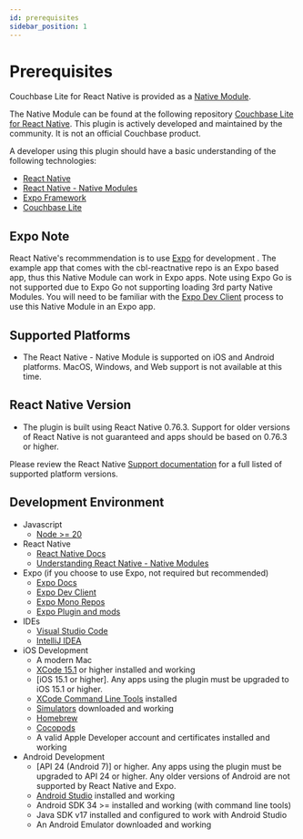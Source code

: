```yaml
---
id: prerequisites
sidebar_position: 1
---
```


# Prerequisites

Couchbase Lite for React Native is provided as a [Native Module](https://reactnative.dev/docs/legacy/native-modules-intro).

The Native Module can be found at the following repository [Couchbase Lite for React Native](https://github.com/Couchbase-Ecosystem/cbl-reactnative).  This plugin is actively developed and maintained by the community.  It is not an official Couchbase product.  

A developer using this plugin should have a basic understanding of the following technologies:
- [React Native](https://reactnative.dev/)
- [React Native - Native Modules](https://reactnative.dev/docs/legacy/native-modules-intro)
- [Expo Framework](https://docs.expo.dev/)
- [Couchbase Lite](https://docs.couchbase.com/couchbase-lite/current/index.html)

## Expo Note
React Native's recommmendation is to use [Expo](https://reactnative.dev/blog/2024/06/25/use-a-framework-to-build-react-native-apps) for development . The example app that comes with the cbl-reactnative repo is an Expo based app, thus this Native Module can work in Expo apps.  Note using Expo Go is not supported due to Expo Go not supporting loading 3rd party Native Modules.  You will need to be familiar with the [Expo Dev Client](https://docs.expo.dev/guides/local-app-development/#local-builds-with-expo-dev-client) process to use this Native Module in an Expo app. 

## Supported Platforms
- The React Native - Native Module is supported on iOS and Android platforms.  MacOS, Windows, and Web support is not available at this time.

## React Native Version
- The plugin is built using React Native 0.76.3. Support for older versions of React Native is not guaranteed and apps should be based on 0.76.3 or higher. 

Please review the React Native [Support documentation](https://github.com/reactwg/react-native-releases/blob/main/docs/support.md) for a full listed of supported platform versions.

## Development Environment
- Javascript
    - [Node >= 20](https://formulae.brew.sh/formula/node@18)
- React Native
    - [React Native Docs](https://reactnative.dev/)
    - [Understanding React Native - Native Modules ](https://reactnative.dev/docs/native-modules-intro)
- Expo (if you choose to use Expo, not required but recommended)
    - [Expo Docs](https://docs.expo.dev/)
    - [Expo Dev Client](https://docs.expo.dev/guides/local-app-development/#local-builds-with-expo-dev-client)
    - [Expo Mono Repos](https://docs.expo.dev/guides/monorepos/)
    - [Expo Plugin and mods](https://docs.expo.dev/config-plugins/plugins-and-mods/)
- IDEs
    - [Visual Studio Code](https://code.visualstudio.com/download)
    - [IntelliJ IDEA](https://www.jetbrains.com/idea/download/)
- iOS Development
    - A modern Mac 
    - [XCode 15.1](https://developer.apple.com/xcode/) or higher installed and working 
    - [iOS 15.1 or higher].  Any apps using the plugin must be upgraded to iOS 15.1 or higher.
    - [XCode Command Line Tools](https://developer.apple.com/download/more/) installed 
    - [Simulators](https://developer.apple.com/documentation/safari-developer-tools/installing-xcode-and-simulators) downloaded and working
    - [Homebrew](https://brew.sh/) 
    - [Cocopods](https://formulae.brew.sh/formula/cocoapods)
    - A valid Apple Developer account and certificates installed and working
- Android Development
    - [API 24 (Android 7)] or higher.  Any apps using the plugin must be upgraded to API 24 or higher.  Any older versions of Android are not supported by React Native and Expo.
    - [Android Studio](https://developer.android.com/studio?gad_source=1&gclid=CjwKCAjwzN-vBhAkEiwAYiO7oALYfxbMYW_zkuYoacS9TX16aItdvLYe6GB7_j1QwvXBjFDRkawfUBoComcQAvD_BwE&gclsrc=aw.ds) installed and working
    - Android SDK 34 >= installed and working (with command line tools)
    - Java SDK v17 installed and configured to work with Android Studio
    - An Android Emulator downloaded and working 